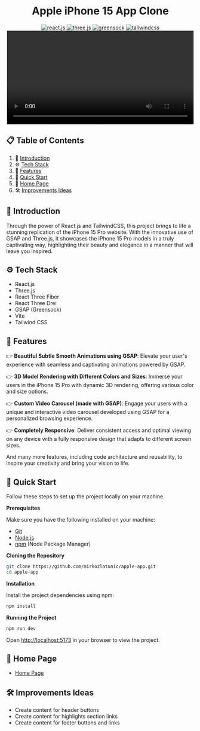 <div align="center">
<h1>Apple iPhone 15 App Clone</h1>

<div>
    <img src="https://img.shields.io/badge/-React_JS-black?style=for-the-badge&logoColor=white&logo=react&color=61DAFB" alt="react.js" />
    <img src="https://img.shields.io/badge/-Three_JS-black?style=for-the-badge&logoColor=white&logo=threedotjs&color=000000" alt="three.js" />
    <img src="https://img.shields.io/badge/-GSAP-black?style=for-the-badge&logoColor=white&logo=greensock&color=88CE02" alt="greensock" />
    <img src="https://img.shields.io/badge/-Tailwind_CSS-black?style=for-the-badge&logoColor=white&logo=tailwindcss&color=06B6D4" alt="tailwindcss" />
  </div>

<video src="https://github.com/mirkozlatunic/apple-app/assets/110959892/c7432b98-8177-479e-a3e1-1d6edc507836" width="500"/>

  </div>

## 📋 <a name="table">Table of Contents</a>

1. 🤖 [Introduction](#introduction)
2. ⚙️ [Tech Stack](#tech-stack)
3. 🔋 [Features](#features)
4. 🤸 [Quick Start](#quick-start)
5. 🚀 [Home Page](#home-page)
6. 🛠️ [Improvements Ideas](#improvements)

## <a name="introduction">🤖 Introduction</a>

Through the power of React.js and TailwindCSS, this project brings to life a stunning replication of the iPhone 15 Pro website. With the innovative use of GSAP and Three.js, it showcases the iPhone 15 Pro models in a truly captivating way, highlighting their beauty and elegance in a manner that will leave you inspired.

## <a name="tech-stack">⚙️ Tech Stack</a>

- React.js
- Three.js
- React Three Fiber
- React Three Drei
- GSAP (Greensock)
- Vite
- Tailwind CSS

## <a name="features">🔋 Features</a>

👉 **Beautiful Subtle Smooth Animations using GSAP**: Elevate your user's experience with seamless and captivating animations powered by GSAP.

👉 **3D Model Rendering with Different Colors and Sizes**: Immerse your users in the iPhone 15 Pro with dynamic 3D rendering, offering various color and size options.

👉 **Custom Video Carousel (made with GSAP)**: Engage your users with a unique and interactive video carousel developed using GSAP for a personalized browsing experience.

👉 **Completely Responsive**: Deliver consistent access and optimal viewing on any device with a fully responsive design that adapts to different screen sizes.

And many more features, including code architecture and reusability, to inspire your creativity and bring your vision to life.

## <a name="quick-start">🤸 Quick Start</a>

Follow these steps to set up the project locally on your machine.

**Prerequisites**

Make sure you have the following installed on your machine:

- [Git](https://git-scm.com/)
- [Node.js](https://nodejs.org/en)
- [npm](https://www.npmjs.com/) (Node Package Manager)

**Cloning the Repository**

```bash
git clone https://github.com/mirkozlatunic/apple-app.git
cd apple-app
```

**Installation**

Install the project dependencies using npm:

```bash
npm install
```

**Running the Project**

```bash
npm run dev
```

Open [http://localhost:5173](http://localhost:5173) in your browser to view the project.

## <a name="home-page">🚀 Home Page</a>

- [Home Page](https://www.apple-clone.com/)

## <a name="improvements">🛠️ Improvements Ideas</a>

- Create content for header buttons
- Create content for highlights section links
- Create content for footer buttons and links
